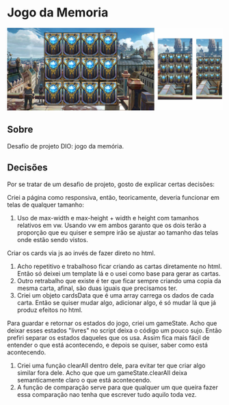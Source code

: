 # Jogo da Memoria

![teste](./imgs/base-show.jpg)

## Sobre

Desafio de projeto DIO: jogo da memória.

## Decisões

Por se tratar de um desafio de projeto, gosto de explicar certas decisões:

Criei a página como responsiva, então, teoricamente, deveria funcionar em telas de qualquer tamanho:

1. Uso de max-width e max-height + width e height com tamanhos relativos em vw. Usando vw em ambos garanto que os dois terão a proporção que eu quiser e sempre irão se ajustar ao tamanho das telas onde estão sendo vistos.

Criar os cards via js ao invés de fazer direto no html.

1. Acho repetitivo e trabalhoso ficar criando as cartas diretamente no html. Então só deixei um template lá e o usei como base para gerar as cartas.
2. Outro retrabalho que existe é ter que ficar sempre criando uma copia da mesma carta, afinal, são duas iguais que precisamos ter.
3. Criei um objeto cardsData que é uma array carrega os dados de cada carta. Então se quiser mudar algo, adicionar algo, é só mudar lá que já produz efeitos no html.

Para guardar e retornar os estados do jogo, criei um gameState. Acho que deixar esses estados "livres" no script deixa o código um pouco sujo. Então prefiri separar os estados daqueles que os usa. Assim fica mais fácil de entender o que está acontecendo, e depois se quiser, saber como está acontecendo.

1. Criei uma função clearAll dentro dele, para evitar ter que criar algo similar fora dele. Acho que que um gameState.clearAll deixa semanticamente claro o que está acontecendo.
2. A função de comparação serve para que qualquer um que queira fazer essa comparação nao tenha que escrever tudo aquilo toda vez.
